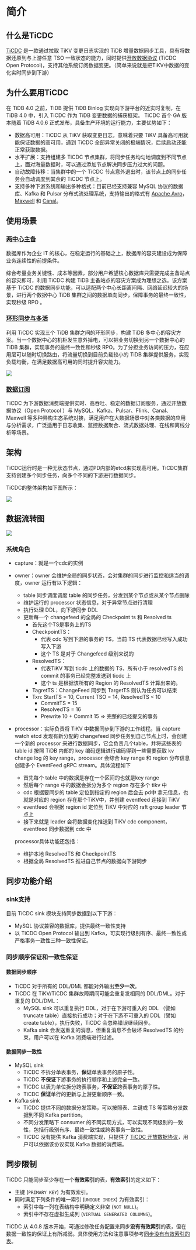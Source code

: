 # 简介

## 什么是TiCDC

[TiCDC](https://github.com/pingcap/ticdc) 是一款通过拉取 TiKV 变更日志实现的 TiDB 增量数据同步工具，具有将数据还原到与上游任意 TSO 一致状态的能力，同时提供[开放数据协议](https://docs.pingcap.com/zh/tidb/stable/ticdc-open-protocol) (TiCDC Open Protocol)，支持其他系统订阅数据变更。（简单来说就是把TiKV中数据的变化实时同步到下游）

## 为什么要用TiCDC

在 TiDB 4.0 之前，TiDB 提供 TiDB Binlog 实现向下游平台的近实时复制，在 TiDB 4.0 中，引入 TiCDC 作为 TiDB 变更数据的捕获框架。 TiCDC 首个 GA 版本随着 TiDB 4.0.6 正式发布，具备生产环境的运行能力，主要优势如下：

- 数据高可用：TiCDC 从 TiKV 获取变更日志，意味着只要 TiKV 具备高可用就能保证数据的高可用，遇到 TiCDC 全部异常关闭的极端情况，后续启动还能正常获取数据。
- 水平扩展：支持组建多 TiCDC 节点集群，将同步任务均匀地调度到不同节点上，面对海量数据时，可以通过添加节点解决同步压力过大的问题。
- 自动故障转移：当集群中的一个 TiCDC 节点意外退出时，该节点上的同步任务会自动调度到其余的 TiCDC 节点上。
- 支持多种下游系统和输出多种格式：目前已经支持兼容 MySQL 协议的数据库、Kafka 和 Pulsar 分布式流处理系统，支持输出的格式有 [Apache Avro](http://avro.apache.org/)，[Maxwell](http://maxwells-daemon.io/) 和 [Canal](https://github.com/alibaba/canal)。

## 使用场景

### [两中心主备](https://docs.google.com/document/d/14iWF-i63kuq-qleLpOwU60ilf0nmpGvoloTZgrcj3V8/edit#heading=h.ru7zgbsl26o1)

数据库作为企业 IT 的核心，在稳定运行的基础之上，数据库的容灾建设成为保障业务连续性的前提条件。

综合考量业务关键性、成本等因素，部分用户希望核心数据库只需要完成主备站点的容灾即可，利用 TiCDC 构建 TiDB 主备站点的容灾方案成为理想之选。该方案基于 TiCDC 的数据同步功能，可以适配两个中心长距离间隔、网络延迟较大的场景，进行两个数据中心 TiDB 集群之间的数据单向同步，保障事务的最终一致性，实现秒级 RPO 。

### [环形同步与多活](https://docs.google.com/document/d/14iWF-i63kuq-qleLpOwU60ilf0nmpGvoloTZgrcj3V8/edit#heading=h.w0q86192ihj9)

利用 TiCDC 实现三个 TiDB 集群之间的环形同步，构建 TiDB 多中心的容灾方案。当一个数据中心的机柜发生意外掉电，可以把业务切换到另一个数据中心的 TiDB 集群，实现事务的最终一致性和秒级 RPO。为了分担业务访问的压力，在应用层可以随时切换路由，将流量切换到目前负载较小的 TiDB 集群提供服务，实现负载均衡，在满足数据高可用的同时提升容灾能力。

![](https://tva1.sinaimg.cn/large/008i3skNly1gri4pnual3j318g0lgn00.jpg)

### [数据订阅](https://docs.google.com/document/d/14iWF-i63kuq-qleLpOwU60ilf0nmpGvoloTZgrcj3V8/edit#heading=h.ufrcxuk29yew)

TiCDC 为下游数据消费端提供实时、高吞吐、稳定的数据订阅服务，通过开放数据协议（Open Protocol ）与 MySQL、Kafka、Pulsar、Flink、Canal、Maxwell 等多种异构生态系统对接，满足用户在大数据场景中对各类数据的应用与分析需求，广泛适用于日志收集、监控数据聚合、流式数据处理、在线和离线分析等场景。

## 架构

TiCDC运行时是一种无状态节点，通过PD内部的etcd来实现高可用。TiCDC集群支持创建多个同步任务，向多个不同的下游进行数据同步。

TiCDC的整体架构如下图所示：

![](https://tva1.sinaimg.cn/large/008i3skNly1gqy53x420lj31xd0u07ek.jpg)

## 数据流转图

![](https://tva1.sinaimg.cn/large/008i3skNly1gre4mob9u9j31160is0wd.jpg)

### 系统角色

- capture：就是一个cdc的实例

- owner：owner 会维护全局的同步状态，会对集群的同步进行监控和适当的调度，owner 运行有以下逻辑：

  - table 同步调度调度 table 的同步任务，分发到某个节点或从某个节点删除
  - 维护运行的 processor 状态信息，对于异常节点进行清理
  - 执行处理 DDL，向下游同步 DDL
  - 更新每一个 changefeed 的全局的 Checkpoint ts 和 Resolved ts 
    - 首先这个TS是事务上的TS
    - CheckpointTS：
      - 代表 cdc 写到下游的事务的 TS，当前 TS 代表数据已经写入成功写入下游
      - 这个 TS 是对于 Changefeed 级别来说的
    - ResolvedTS：
      - 代表TiKV 写到 ticdc 上的数据的 TS，所有小于 resolvedTS 的 commit 的事务已经完整发送到 ticdc 上
      - 这个 ts 是根据该所有的 Region 的 ResolvedTS 计算出来的。
    - TagretTS：ChangeFeed 同步到 TargetTS 则认为任务可以结束
    - Txn: StartTS = 10,  Current TSO = 14, ResolvedTS < 10
      - CommitTS = 15
      - ResolvedTS = 16
      - Prewrite 10 + Commit 15 ⇒ 完整的已经提交的事务

- processor：实际负责将 TiKV 中数据同步到下游的工作线程。当 capture watch etcd 发现有新分配的 changefeed 同步任务到自己节点上时，会创建一个新的 processor 来进行数据同步，它会负责几个table，并将这些表的 table id 按照 TiDB 内部的 key 编码逻辑进行编码得到一些需要获取 kv change log 的 key range，processor 会综合 key range 和 region 分布信息创建多个 EventFeed gRPC stream。具体流程如下

  - 首先每个 table 中的数据是存在一个区间的也就是key range
  - 然后每个 range 中的数据会拆分为多个 region 存在多个 tikv 中
  - cdc 根据要同步的 table 定位到指定的 region 后会去 pd中 拿元信息，也就是对应的 region 存在那个TiKV中，并创建 eventfeed 连接到 TiKV
  - eventfeed 会根据 region id 定位到 TiKV 中对应的 raft group leader 节点上
  - 接下来就是 leader 会将数据变化推送到 TiKV cdc component，eventfeed 同步数据到 cdc 中

  processor具体功能还包括：

  - 维护本地 ResolvedTS 和 CheckpointTS
  - 根据全局 ResolvedTS 推进自己节点的数据向下游同步

## 同步功能介绍

### sink支持

目前 TiCDC sink 模块支持同步数据到以下下游：

- MySQL 协议兼容的数据库，提供最终一致性支持
- 以 TiCDC Open Protocol 输出到 Kafka，可实现行级别有序、最终一致性或严格事务一致性三种一致性保证。

### 同步顺序保证和一致性保证

#### 数据同步顺序

- TiCDC 对于所有的 DDL/DML 都能对外输出**至少一次**。
- TiCDC 在 TiKV/TiCDC 集群故障期间可能会重复发相同的 DDL/DML。对于重复的 DDL/DML：
  - MySQL sink 可以重复执行 DDL，对于在下游可重入的 DDL （譬如 truncate table）直接执行成功；对于在下游不可重入的 DDL（譬如 create table），执行失败，TiCDC 会忽略错误继续同步。
  - Kafka sink 会发送重复的消息，但重复消息不会破坏 ResolvedTS 的约束，用户可以在 Kafka 消费端进行过滤。

#### 数据同步一致性

- MySQL sink
  - TiCDC 不拆分单表事务，**保证**单表事务的原子性。
  - TiCDC **不保证**下游事务的执行顺序和上游完全一致。
  - TiCDC 以表为单位拆分跨表事务，**不保证**跨表事务的原子性。
  - TiCDC **保证**单行的更新与上游更新顺序一致。
- Kafka sink
  - TiCDC 提供不同的数据分发策略，可以按照表、主键或 TS 等策略分发数据到不同 Kafka partition。
  - 不同分发策略下 consumer 的不同实现方式，可以实现不同级别的一致性，包括行级别有序、最终一致性或跨表事务一致性。
  - TiCDC 没有提供 Kafka 消费端实现，只提供了 [TiCDC 开放数据协议](https://docs.pingcap.com/zh/tidb/stable/ticdc-open-protocol)，用户可以依据该协议实现 Kafka 数据的消费端。

## 同步限制

TiCDC 只能同步至少存在一个**有效索引**的表，**有效索引**的定义如下：

- 主键 (`PRIMARY KEY`) 为有效索引。
- 同时满足下列条件的唯一索引  (`UNIQUE INDEX`) 为有效索引：
  - 索引中每一列在表结构中明确定义非空 (`NOT NULL`)。
  - 索引中不存在虚拟生成列 (`VIRTUAL GENERATED COLUMNS`)。

TiCDC 从 4.0.8 版本开始，可通过修改任务配置来同步**没有有效索引**的表，但在数据一致性的保证上有所减弱。具体使用方法和注意事项参考[同步没有有效索引的表](https://docs.pingcap.com/zh/tidb/stable/manage-ticdc#同步没有有效索引的表)。

